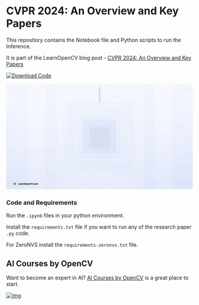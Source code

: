 # CVPR 2024: An Overview and Key Papers

This repository contains the Notebook file and Python scripts to run the Inference.   

It is part of the LearnOpenCV blog post - [CVPR 2024: An Overview and Key Papers](https://learnopencv.com/cvpr2024/)

[<img src="https://learnopencv.com/wp-content/uploads/2022/07/download-button-e1657285155454.png" alt="Download Code" width="200">](https://www.dropbox.com/scl/fo/dbdxwmcwm1cydouhd4w03/AMZut8qKzVWHq9j7lDfids8?rlkey=l40ucj9tjwktp325gh4hr9d0v&st=1asp4zrp&dl=1)

![](readme_images/feature.gif)

### Code and Requirements

Run the ``.ipynb`` files in your python environment.

Install the ``requirements.txt`` file if you want to run any of the research paper ``.py`` code.

For ZeroNVS install the ``requirements-zeronvs.txt`` file.

## AI Courses by OpenCV

Want to become an expert in AI? [AI Courses by OpenCV](https://opencv.org/courses/) is a great place to start.

[![img](https://learnopencv.com/wp-content/uploads/2023/01/AI-Courses-By-OpenCV-Github.png)](https://opencv.org/courses/)

